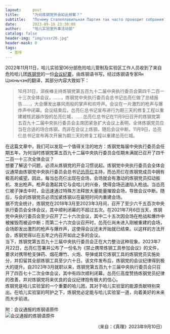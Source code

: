 ```yaml
---
layout:     post
title:      "为何炼钢党开会如此频繁？"
subtitle:   "Почему Сталеплавильная Партия так часто проводит собрания?"
date:       2023-09-10 23:30:00
author:     "哈儿实验室外事活动部"
catalog: false
header-img: "img/sssr26.jpg"
header-mask: 0
tags:
  - 宣传
---
```


2022年11月11日，哈儿实验室06分部危险哈儿管制及实验区工作人员收到了来自危险哈儿团[炼钢党](https://khayer.cn/bdohlh/index.html?haer=19)的一份[会议纪要](https://khayer.cn/2022/11/11/%E7%82%BC%E9%92%A2%E5%85%9A%E5%86%B3%E5%AE%9A%E5%8F%AC%E5%BC%80%E7%AC%AC%E4%BA%94%E7%99%BE%E4%B9%9D%E5%8D%81%E4%B8%89%E6%AC%A1%E4%BB%A3%E8%A1%A8%E5%A4%A7%E4%BC%9A/)，由炼钢语书写。经过炼钢语专家Ян Цзюньчэн的翻译，其部分内容大致如下：

> 10月31日，泖疾棒主持炼钢党第五百九十二届中央执行委员会第四千二百一十三次全体会议，……，炼钢党中央执行委员会总书记怂亮仨做了总结报告……，大会爆发出暴风雨般的掌声和欢呼声。会议在一片激烈的枪声与爆炸声中闭幕。会议结束后，怂亮仨总书记宣布进行为期三天的修复工程以重建被核武器炸毁的怂亮仨城，……怂亮仨总书记在11月9日召开的炼钢党第五百九十二届中央执行委员会主席团紧急扩大会议上表明，全体炼钢党员应当在合适的场合炼钢，而非在会议上炼钢，随后会议中断。11月9日，怂亮仨总书记宣布再次开展为期三天的修复工程以重建怂亮仨城。

在这篇文章中，我们可以发现一个值得关注的地方：炼钢党每届中央执行委员会任期五年，为何当时炼钢党第五百九十二届中央执行委员会任期未满就已召开了四千二百一十三次全体会议？  
想要了解这个问题，必须从炼钢党的开会习惯说起。炼钢党中央执行委员会全体会议通常由炼钢党中央执行委员会总书记[怂亮仨](https://khayer.cn/bdohlh/index.html?haer=18)主持，而怂亮仨在炼钢党成员中拥有极高的威望。因此，每当怂亮仨出现在会场，会场就会有激动的炼钢党员扣动扳机、发出枪声。枪声会激起其它与会哈儿的兴奋，使得会场迅速陷入枪战。当怂亮仨被子弹击中时，会迅速通过特殊方法释放大量能量摧毁会场，导致会议中断。随后，与会的炼钢党员必须加紧炼钢以在最短时间内重建会场。  
据不完全统计，炼钢党在2018年3月至2023年3月间，召开了至少六千五百次中央执行委员会全体会议，其中顺利闭幕的不超过五次。在2021年7月6日当天，炼钢党中央执行委员会至少召开了二十六次会议，其中二十五次因会场在枪战和爆炸中被摧毁而被迫中断；而第二十六次会议召开时，怂亮仨尚未进入刚被重建的会场，会场即发出激烈的枪声与爆炸声，这使得会议还未开始就已结束。以这样的方法开会，炼钢党得以在五年之内召开如此之多的会议。  
当下，炼钢党第五百九十三届中央执行委员会正在大力整治这种现象。2023年7月22日，怂亮仨签署并公布了一份名为《禁止携带炼钢工具参加会议》的文件，要求对携带枪支弹药、烟花爆竹、火炮、导弹或其它炼钢工具的炼钢党员实施处分，并扣留其全部炼钢工具至少六十日。该文件发布后，炼钢党的会议纪律得到极大的提升。自2023年3月就职以来，炼钢党第五百九十三届中央执行委员会只召开了四百七十二次全体会议，其中有四次顺利闭幕。怂亮仨高度赞扬炼钢党员纪律的改善，并对炼钢党将来优良的会议纪律抱有极大的信心。  
炼钢党是哈儿实验室的一个重要的哈儿团，其对于哈儿实验室的能源贡献特别突出。在哈儿实验室的呵护之下，炼钢党必定能与哈儿实验室一道，向着美好的未来而大步前进。

附：会议通报的炼钢语原件  
![会议通报的炼钢语原件](https://khayer.cn/files/minuty_vstrechi_(2022-11-11).jpg)
<div style="text-align: right">（来自：《真理》2023年9月10日）</div>